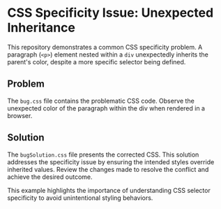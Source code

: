# CSS Specificity Issue: Unexpected Inheritance

This repository demonstrates a common CSS specificity problem.  A paragraph (`<p>`) element nested within a `div` unexpectedly inherits the parent's color, despite a more specific selector being defined.

## Problem
The `bug.css` file contains the problematic CSS code.  Observe the unexpected color of the paragraph within the div when rendered in a browser.

## Solution
The `bugSolution.css` file presents the corrected CSS. This solution addresses the specificity issue by ensuring the intended styles override inherited values.  Review the changes made to resolve the conflict and achieve the desired outcome.

This example highlights the importance of understanding CSS selector specificity to avoid unintentional styling behaviors.